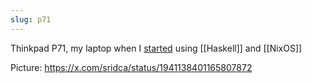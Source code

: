 ```yaml
---
slug: p71
---
```


Thinkpad P71, my laptop when I [started](https://x.com/sridca/status/1941137185778131347) using [[Haskell]] and [[NixOS]]

Picture: https://x.com/sridca/status/1941138401165807872
